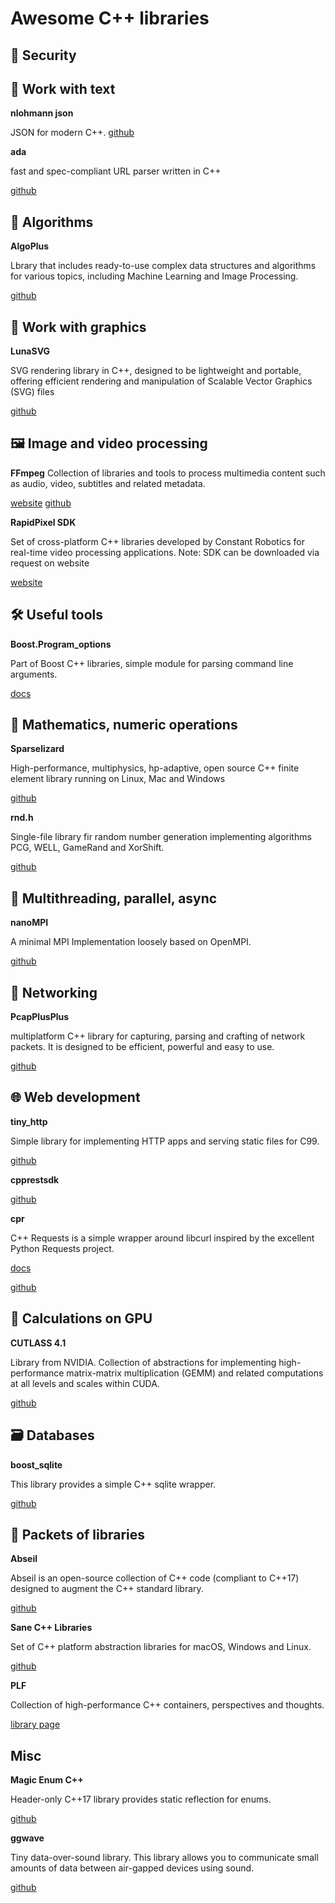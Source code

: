 # Awesome C++ libraries

## 🔐 Security


## 📖 Work with text 
**nlohmann json**

JSON for modern C++.
[github](https://github.com/nlohmann/json)


**ada**

fast and spec-compliant URL parser written in C++

[github](https://github.com/ada-url/ada)

## 🧩 Algorithms

**AlgoPlus**

Lbrary that includes ready-to-use complex data structures and algorithms for various topics, including Machine Learning and Image Processing.

[github](https://github.com/spirosmaggioros/AlgoPlus)

## 🎨 Work with graphics

**LunaSVG**

SVG rendering library in C++, designed to be lightweight and portable, offering efficient rendering and manipulation of Scalable Vector Graphics (SVG) files

[github](https://github.com/sammycage/lunasvg)

## 🖼️ Image and video processing 

**FFmpeg**
Collection of libraries and tools to process multimedia content such as audio, video, subtitles and related metadata.

[website](https://ffmpeg.org/)
[github](https://github.com/FFmpeg/FFmpeg)

**RapidPixel SDK**

Set of cross-platform C++ libraries developed by Constant Robotics for real-time video processing applications.
Note: SDK can be downloaded via request on website

[website](https://www.constantrobotics.com/rapidpixel)

## 🛠️ Useful tools

**Boost.Program_options**

Part of Boost C++ libraries, simple module for parsing command line arguments. 

[docs](https://www.boost.org/doc/libs/1_72_0/doc/html/program_options.html)


## 🧮  Mathematics, numeric operations

**Sparselizard**

High-performance, multiphysics, hp-adaptive, open source C++ finite element library running on Linux, Mac and Windows

[github](https://github.com/halbux/sparselizard)

**rnd.h**

Single-file library fir random number generation implementing algorithms  PCG, WELL, GameRand and XorShift.

[github](https://github.com/mattiasgustavsson/libs/blob/main/rnd.h)


## 🧵 Multithreading, parallel, async

**nanoMPI**

A minimal MPI Implementation loosely based on OpenMPI.

[github](https://github.com/Quentin-Anthony/nanoMPI)

## 📡 Networking

**PcapPlusPlus**

 multiplatform C++ library for capturing, parsing and crafting of network packets. It is designed to be efficient, powerful and easy to use.

[github](https://github.com/seladb/PcapPlusPlus)

## 🌐 Web development
**tiny_http**

Simple library for implementing HTTP apps and serving static files for C99.

[github](https://github.com/RaphiaRa/tiny_http)

**cpprestsdk**


[github](https://github.com/microsoft/cpprestsdk)

**cpr**

C++ Requests is a simple wrapper around libcurl inspired by the excellent Python Requests project.

[docs](https://docs.libcpr.org/)

[github](https://github.com/libcpr/cpr)

## 🔢 Calculations on GPU

**CUTLASS 4.1**

Library from NVIDIA. Collection of abstractions for implementing high-performance matrix-matrix multiplication (GEMM) and related computations at all levels and scales within CUDA.

[github](https://github.com/NVIDIA/cutlass)


## 🗃️ Databases

**boost_sqlite**

This library provides a simple C++ sqlite wrapper.

[github](https://github.com/klemens-morgenstern/sqlite)

## 🧰 Packets of libraries

**Abseil**

Abseil is an open-source collection of C++ code (compliant to C++17) designed to augment the C++ standard library.

[github](https://github.com/abseil/abseil-cpp)


**Sane C++ Libraries**

Set of C++ platform abstraction libraries for macOS, Windows and Linux.

[github](https://github.com/pagghiu/SaneCppLibraries)

**PLF**

Collection of high-performance C++ containers, perspectives and thoughts.

[library page](https://plflib.org/)

## Misc

**Magic Enum C++**

Header-only C++17 library provides static reflection for enums.

[github](https://github.com/Neargye/magic_enum)

**ggwave**

Tiny data-over-sound library. This library allows you to communicate small amounts of data between air-gapped devices using sound.

[github](https://github.com/ggerganov/ggwave)

